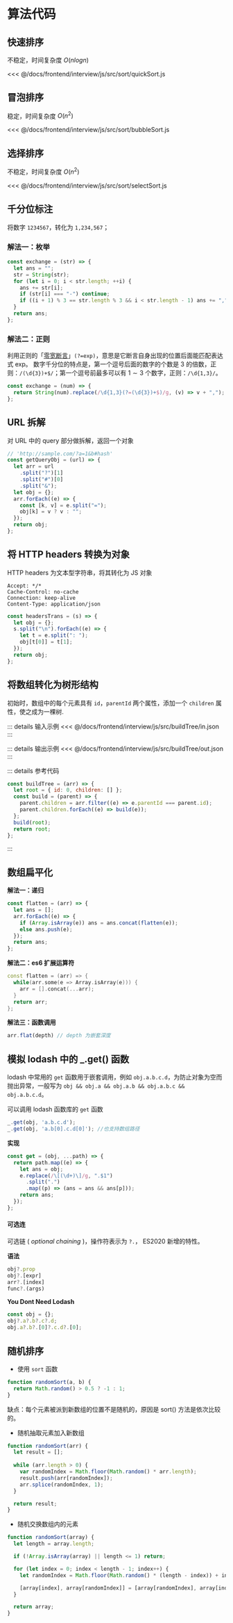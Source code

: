 # 算法代码

## 快速排序

不稳定，时间复杂度 $O(nlogn)$

<<< @/docs/frontend/interview/js/src/sort/quickSort.js

## 冒泡排序

稳定，时间复杂度 $O(n^2)$

<<< @/docs/frontend/interview/js/src/sort/bubbleSort.js

## 选择排序

不稳定，时间复杂度 $O(n^2)$

<<< @/docs/frontend/interview/js/src/sort/selectSort.js

## 千分位标注

将数字 `1234567`，转化为 `1,234,567`；

### 解法一：枚举

```js
const exchange = (str) => {
  let ans = "";
  str = String(str);
  for (let i = 0; i < str.length; ++i) {
    ans += str[i];
    if (str[i] === "-") continue;
    if ((i + 1) % 3 == str.length % 3 && i < str.length - 1) ans += ",";
  }
  return ans;
};
```

### 解法二：正则

利用正则的「[零宽断言](https://deerchao.net/tutorials/regex/regex.htm#lookaround)」`(?=exp)`，意思是它断言自身出现的位置后面能匹配表达式 exp。
数字千分位的特点是，第一个逗号后面的数字的个数是 3 的倍数，正则：`/(\d{3})+$/`；第一个逗号前最多可以有 $1\sim3$ 个数字，正则：`/\d{1,3}/`。

```js
const exchange = (num) => {
  return String(num).replace(/\d{1,3}(?=(\d{3})+$)/g, (v) => v + ",");
};
```

## URL 拆解

对 URL 中的 query 部分做拆解，返回一个对象

```js
// 'http://sample.com/?a=1&b#hash'
const getQueryObj = (url) => {
  let arr = url
    .split("?")[1]
    .split("#")[0]
    .split("&");
  let obj = {};
  arr.forEach((e) => {
    const [k, v] = e.split("=");
    obj[k] = v ? v : "";
  });
  return obj;
};
```

## 将 HTTP headers 转换为对象

HTTP headers 为文本型字符串，将其转化为 JS 对象

```http
Accept: */*
Cache-Control: no-cache
Connection: keep-alive
Content-Type: application/json
```

```js
const headersTrans = (s) => {
  let obj = {};
  s.split("\n").forEach((e) => {
    let t = e.split(": ");
    obj[t[0]] = t[1];
  });
  return obj;
};
```

## 将数组转化为树形结构

初始时，数组中的每个元素具有 `id`，`parentId` 两个属性，添加一个 `children` 属性，使之成为一棵树.

::: details 输入示例
<<< @/docs/frontend/interview/js/src/buildTree/in.json
:::

::: details 输出示例
<<< @/docs/frontend/interview/js/src/buildTree/out.json
:::

::: details 参考代码

```js
const buildTree = (arr) => {
  let root = { id: 0, children: [] };
  const build = (parent) => {
    parent.children = arr.filter((e) => e.parentId === parent.id);
    parent.children.forEach((e) => build(e));
  };
  build(root);
  return root;
};
```

:::

## 数组扁平化

**解法一：递归**

```js
const flatten = (arr) => {
  let ans = [];
  arr.forEach((e) => {
    if (Array.isArray(e)) ans = ans.concat(flatten(e));
    else ans.push(e);
  });
  return ans;
};
```

**解法二：es6 扩展运算符**

```cpp
const flatten = (arr) => {
  while(arr.some(e => Array.isArray(e))) {
    arr = [].concat(...arr);
  }
  return arr;
};
```

**解法三：函数调用**
```js
arr.flat(depth) // depth 为嵌套深度
```

## 模拟 lodash 中的 _.get() 函数

lodash 中常用的 `get` 函数用于嵌套调用，例如 `obj.a.b.c.d`，为防止对象为空而抛出异常，一般写为 `obj && obj.a && obj.a.b && obj.a.b.c && obj.a.b.c.d`。

可以调用 lodash 函数库的 `get` 函数

```js
_.get(obj, 'a.b.c.d');
_.get(obj, 'a.b[0].c.d[0]'); //也支持数组路径
```

**实现**

```js
const get = (obj, ...path) => {
  return path.map((e) => {
    let ans = obj;
    e.replace(/\[(\d+)\]/g, ".$1")
      .split(".")
      .map((p) => (ans = ans && ans[p]));
    return ans;
  });
};
```

#### 可选连

可选链 ( $optional \ chaining$ )，操作符表示为 `?.`， ES2020 新增的特性。

**语法**

```js
obj?.prop
obj?.[expr]
arr?.[index]
func?.(args)
```

**You Dont Need Lodash**

```js
const obj = {};
obj?.a?.b?.c?.d;
obj.a?.b?.[0]?.c.d?.[0];
```

## 随机排序

- 使用 `sort` 函数

```js
function randomSort(a, b) {
  return Math.random() > 0.5 ? -1 : 1;
}
```

缺点：每个元素被派到新数组的位置不是随机的，原因是 sort() 方法是依次比较的。

- 随机抽取元素加入新数组

```js
function randomSort(arr) {
  let result = [];
  
  while (arr.length > 0) {
    var randomIndex = Math.floor(Math.random() * arr.length);
    result.push(arr[randomIndex]);
    arr.splice(randomIndex, 1);
  }

  return result;
}
```

- 随机交换数组内的元素

```js
function randomSort(array) {
  let length = array.length;

  if (!Array.isArray(array) || length <= 1) return;

  for (let index = 0; index < length - 1; index++) {
    let randomIndex = Math.floor(Math.random() * (length - index)) + index;

    [array[index], array[randomIndex]] = [array[randomIndex], array[index]];
  }

  return array;
}
```

